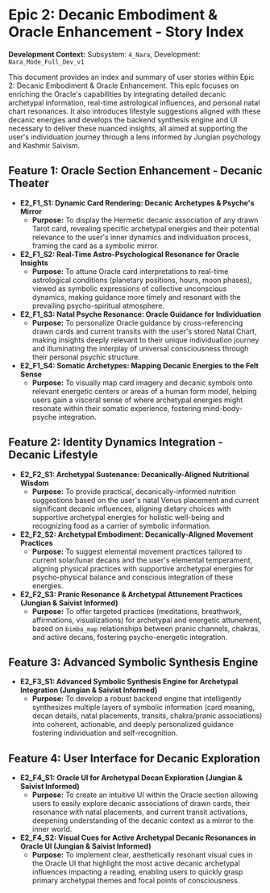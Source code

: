 # Epic 2: Decanic Embodiment & Oracle Enhancement - Story Index

**Development Context:** Subsystem: `4_Nara`, Development: `Nara_Mode_Full_Dev_v1`

This document provides an index and summary of user stories within Epic 2: Decanic Embodiment & Oracle Enhancement. This epic focuses on enriching the Oracle's capabilities by integrating detailed decanic archetypal information, real-time astrological influences, and personal natal chart resonances. It also introduces lifestyle suggestions aligned with these decanic energies and develops the backend synthesis engine and UI necessary to deliver these nuanced insights, all aimed at supporting the user's individuation journey through a lens informed by Jungian psychology and Kashmir Saivism.

## Feature 1: Oracle Section Enhancement - Decanic Theater

*   **E2_F1_S1: Dynamic Card Rendering: Decanic Archetypes & Psyche's Mirror**
    *   **Purpose:** To display the Hermetic decanic association of any drawn Tarot card, revealing specific archetypal energies and their potential relevance to the user's inner dynamics and individuation process, framing the card as a symbolic mirror.
*   **E2_F1_S2: Real-Time Astro-Psychological Resonance for Oracle Insights**
    *   **Purpose:** To attune Oracle card interpretations to real-time astrological conditions (planetary positions, hours, moon phases), viewed as symbolic expressions of collective unconscious dynamics, making guidance more timely and resonant with the prevailing psycho-spiritual atmosphere.
*   **E2_F1_S3: Natal Psyche Resonance: Oracle Guidance for Individuation**
    *   **Purpose:** To personalize Oracle guidance by cross-referencing drawn cards and current transits with the user's stored Natal Chart, making insights deeply relevant to their unique individuation journey and illuminating the interplay of universal consciousness through their personal psychic structure.
*   **E2_F1_S4: Somatic Archetypes: Mapping Decanic Energies to the Felt Sense**
    *   **Purpose:** To visually map card imagery and decanic symbols onto relevant energetic centers or areas of a human form model, helping users gain a visceral sense of where archetypal energies might resonate within their somatic experience, fostering mind-body-psyche integration.

## Feature 2: Identity Dynamics Integration - Decanic Lifestyle

*   **E2_F2_S1: Archetypal Sustenance: Decanically-Aligned Nutritional Wisdom**
    *   **Purpose:** To provide practical, decanically-informed nutrition suggestions based on the user's natal Venus placement and current significant decanic influences, aligning dietary choices with supportive archetypal energies for holistic well-being and recognizing food as a carrier of symbolic information.
*   **E2_F2_S2: Archetypal Embodiment: Decanically-Aligned Movement Practices**
    *   **Purpose:** To suggest elemental movement practices tailored to current solar/lunar decans and the user's elemental temperament, aligning physical practices with supportive archetypal energies for psycho-physical balance and conscious integration of these energies.
*   **E2_F2_S3: Pranic Resonance & Archetypal Attunement Practices (Jungian & Saivist Informed)**
    *   **Purpose:** To offer targeted practices (meditations, breathwork, affirmations, visualizations) for archetypal and energetic attunement, based on `bimba_map` relationships between pranic channels, chakras, and active decans, fostering psycho-energetic integration.

## Feature 3: Advanced Symbolic Synthesis Engine

*   **E2_F3_S1: Advanced Symbolic Synthesis Engine for Archetypal Integration (Jungian & Saivist Informed)**
    *   **Purpose:** To develop a robust backend engine that intelligently synthesizes multiple layers of symbolic information (card meaning, decan details, natal placements, transits, chakra/pranic associations) into coherent, actionable, and deeply personalized guidance fostering individuation and self-recognition.

## Feature 4: User Interface for Decanic Exploration

*   **E2_F4_S1: Oracle UI for Archetypal Decan Exploration (Jungian & Saivist Informed)**
    *   **Purpose:** To create an intuitive UI within the Oracle section allowing users to easily explore decanic associations of drawn cards, their resonance with natal placements, and current transit activations, deepening understanding of the decanic context as a mirror to the inner world.
*   **E2_F4_S2: Visual Cues for Active Archetypal Decanic Resonances in Oracle UI (Jungian & Saivist Informed)**
    *   **Purpose:** To implement clear, aesthetically resonant visual cues in the Oracle UI that highlight the most active decanic archetypal influences impacting a reading, enabling users to quickly grasp primary archetypal themes and focal points of consciousness.